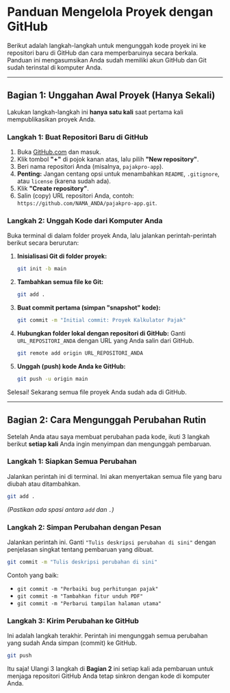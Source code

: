 # Panduan Mengelola Proyek dengan GitHub

Berikut adalah langkah-langkah untuk mengunggah kode proyek ini ke repositori baru di GitHub dan cara memperbaruinya secara berkala. Panduan ini mengasumsikan Anda sudah memiliki akun GitHub dan Git sudah terinstal di komputer Anda.

---

## Bagian 1: Unggahan Awal Proyek (Hanya Sekali)

Lakukan langkah-langkah ini **hanya satu kali** saat pertama kali mempublikasikan proyek Anda.

### Langkah 1: Buat Repositori Baru di GitHub

1.  Buka [GitHub.com](https://github.com) dan masuk.
2.  Klik tombol **"+"** di pojok kanan atas, lalu pilih **"New repository"**.
3.  Beri nama repositori Anda (misalnya, `pajakpro-app`).
4.  **Penting:** Jangan centang opsi untuk menambahkan `README`, `.gitignore`, atau `license` (karena sudah ada).
5.  Klik **"Create repository"**.
6.  Salin (copy) URL repositori Anda, contoh: `https://github.com/NAMA_ANDA/pajakpro-app.git`.

### Langkah 2: Unggah Kode dari Komputer Anda

Buka terminal di dalam folder proyek Anda, lalu jalankan perintah-perintah berikut secara berurutan:

1.  **Inisialisasi Git di folder proyek:**
    ```bash
    git init -b main
    ```

2.  **Tambahkan semua file ke Git:**
    ```bash
    git add .
    ```

3.  **Buat commit pertama (simpan "snapshot" kode):**
    ```bash
    git commit -m "Initial commit: Proyek Kalkulator Pajak"
    ```

4.  **Hubungkan folder lokal dengan repositori di GitHub:**
    Ganti `URL_REPOSITORI_ANDA` dengan URL yang Anda salin dari GitHub.
    ```bash
    git remote add origin URL_REPOSITORI_ANDA
    ```

5.  **Unggah (push) kode Anda ke GitHub:**
    ```bash
    git push -u origin main
    ```

Selesai! Sekarang semua file proyek Anda sudah ada di GitHub.

---

## Bagian 2: Cara Mengunggah Perubahan Rutin

Setelah Anda atau saya membuat perubahan pada kode, ikuti 3 langkah berikut **setiap kali** Anda ingin menyimpan dan mengunggah pembaruan.

### Langkah 1: Siapkan Semua Perubahan

Jalankan perintah ini di terminal. Ini akan menyertakan semua file yang baru diubah atau ditambahkan.

```bash
git add .
```
*(Pastikan ada spasi antara `add` dan `.`)*

### Langkah 2: Simpan Perubahan dengan Pesan

Jalankan perintah ini. Ganti `"Tulis deskripsi perubahan di sini"` dengan penjelasan singkat tentang pembaruan yang dibuat.

```bash
git commit -m "Tulis deskripsi perubahan di sini"
```
Contoh yang baik:
- `git commit -m "Perbaiki bug perhitungan pajak"`
- `git commit -m "Tambahkan fitur unduh PDF"`
- `git commit -m "Perbarui tampilan halaman utama"`

### Langkah 3: Kirim Perubahan ke GitHub

Ini adalah langkah terakhir. Perintah ini mengunggah semua perubahan yang sudah Anda simpan (commit) ke GitHub.

```bash
git push
```

Itu saja! Ulangi 3 langkah di **Bagian 2** ini setiap kali ada pembaruan untuk menjaga repositori GitHub Anda tetap sinkron dengan kode di komputer Anda.